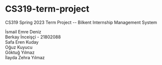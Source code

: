 # CS319-term-project
CS319 Spring 2023 Term Project -- Bilkent Internship Management System

İsmail Emre Deniz \
Berkay İnceişçi - 21802088\
Safa Eren Kuday \
Oğuz Kuyucu \
Göktuğ Yılmaz \
İlayda Zehra Yılmaz
